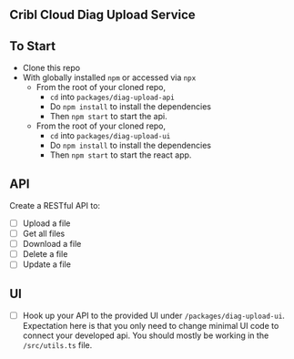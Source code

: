 Cribl Cloud Diag Upload Service
---

## To Start
- Clone this repo
- With globally installed `npm` or accessed via `npx`
    + From the root of your cloned repo,
        - `cd` into `packages/diag-upload-api`
        - Do `npm install` to install the dependencies
        - Then `npm start` to start the api.
    + From the root of your cloned repo,
        - `cd` into `packages/diag-upload-ui`
        - Do `npm install` to install the dependencies
        - Then `npm start` to start the react app.

## API
Create a RESTful API to:
- [ ] Upload a file
- [ ] Get all files
- [ ] Download a file
- [ ] Delete a file
- [ ] Update a file

## UI
- [ ] Hook up your API to the provided UI under `/packages/diag-upload-ui`. Expectation here is that you only need to change minimal UI code to connect your developed api. You should mostly be working in the `/src/utils.ts` file.
